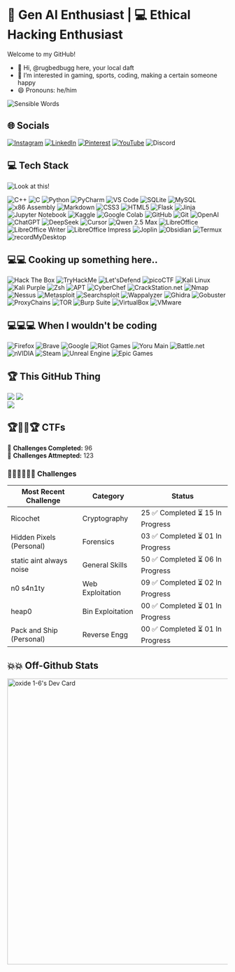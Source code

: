 # 🤖 Gen AI Enthusiast | 💻 Ethical Hacking Enthusiast 

Welcome to my GitHub!
- 👋 Hi, @rugbedbugg here, your local daft
- 👀 I’m interested in gaming, sports, coding, making a certain someone happy
- 😄 Pronouns: he/him
 
![Sensible Words](https://quotes-github-readme.vercel.app/api?type=horizontal&theme=dark)

## 🌐 Socials

[![Instagram](https://img.shields.io/badge/Instagram-%23E4405F.svg?style=for-the-badge&logo=Instagram&logoColor=white)](https://instagram.com/_boyin_paradise)
[![LinkedIn](https://img.shields.io/badge/LinkedIn-%230077B5.svg?style=for-the-badge&logo=linkedin&logoColor=white)](https://linkedin.com/in/partha-gogoi-736241308)
[![Pinterest](https://img.shields.io/badge/Pinterest-%23E60023.svg?style=for-the-badge&logo=Pinterest&logoColor=white)](https://pinterest.com/ur_local_daft)
[![YouTube](https://img.shields.io/badge/YouTube-%23FF0000.svg?style=for-the-badge&logo=YouTube&logoColor=white)](https://youtube.com/@@rknif781)
![Discord](https://img.shields.io/badge/Discord-rug_.-5865F2?style=for-the-badge&logo=discord&logoColor=white)


## 💻 Tech Stack

![Look at this!](https://github-readme-stats.vercel.app/api/top-langs/?username=rugbedbugg&theme=shadow_red&hide_border=true&include_all_commits=true&count_private=false&layout=compact&text_color=FF5555)


![C++](https://img.shields.io/badge/c++-%2300599C.svg?style=for-the-badge&logo=c%2B%2B&logoColor=white)
![C](https://img.shields.io/badge/C-%2300599C.svg?style=for-the-badge&logo=c&logoColor=white)
![Python](https://img.shields.io/badge/python-3670A0?style=for-the-badge&logo=python&logoColor=ffdd54)
![PyCharm](https://img.shields.io/badge/PyCharm-000000?style=for-the-badge&logo=pycharm&logoColor=white)
![VS Code](https://img.shields.io/badge/VS%20Code-007ACC?style=for-the-badge&logo=visual-studio-code&logoColor=white)
![SQLite](https://img.shields.io/badge/sqlite-%2307405e.svg?style=for-the-badge&logo=sqlite&logoColor=white)
![MySQL](https://img.shields.io/badge/mysql-4479A1.svg?style=for-the-badge&logo=mysql&logoColor=white)
![x86 Assembly](https://img.shields.io/badge/x86_Assembly-%230071C5.svg?style=for-the-badge&logo=intel&logoColor=white)
![Markdown](https://img.shields.io/badge/Markdown-000000?style=for-the-badge&logo=markdown&logoColor=white)
![CSS3](https://img.shields.io/badge/css3-%231572B6.svg?style=for-the-badge&logo=css3&logoColor=white)
![HTML5](https://img.shields.io/badge/html5-%23E34F26.svg?style=for-the-badge&logo=html5&logoColor=white)
![Flask](https://img.shields.io/badge/flask-%23000.svg?style=for-the-badge&logo=flask&logoColor=white)
![Jinja](https://img.shields.io/badge/jinja-white.svg?style=for-the-badge&logo=jinja&logoColor=black)
![Jupyter Notebook](https://img.shields.io/badge/Jupyter_Notebook-F37626?style=for-the-badge&logo=jupyter&logoColor=white)
![Kaggle](https://img.shields.io/badge/Kaggle-20BEFF?style=for-the-badge&logo=kaggle&logoColor=white)
![Google Colab](https://img.shields.io/badge/Google_Colab-F9AB00?style=for-the-badge&logo=googlecolab&logoColor=white)
![GitHub](https://img.shields.io/badge/github-%23121011.svg?style=for-the-badge&logo=github&logoColor=white)
![Git](https://img.shields.io/badge/git-%23F05033.svg?style=for-the-badge&logo=git&logoColor=white)
![OpenAI](https://img.shields.io/badge/OpenAI-412991?style=for-the-badge&logo=openai&logoColor=white)
![ChatGPT](https://img.shields.io/badge/ChatGPT-00A67E?style=for-the-badge&logo=openai&logoColor=white)
![DeepSeek](https://img.shields.io/badge/DeepSeek-0088CC?style=for-the-badge)
![Cursor](https://img.shields.io/badge/Cursor-000000?style=for-the-badge&logo=codeforces&logoColor=white)
![Qwen 2.5 Max](https://img.shields.io/badge/Qwen%202.5%20Max-0085FF?style=for-the-badge&logo=alibabacloud&logoColor=white)
![LibreOffice](https://img.shields.io/badge/LibreOffice-18A303?style=for-the-badge&logo=libreoffice&logoColor=white)
![LibreOffice Writer](https://img.shields.io/badge/LibreOffice%20Writer-0644A5?style=for-the-badge&logo=libreoffice&logoColor=white)
![LibreOffice Impress](https://img.shields.io/badge/LibreOffice%20Impress-E34F26?style=for-the-badge&logo=libreoffice&logoColor=white)
![Joplin](https://img.shields.io/badge/Joplin-1071E5?style=for-the-badge&logo=joplin&logoColor=white)
![Obsidian](https://img.shields.io/badge/Obsidian-5A4FCF?style=for-the-badge&logo=obsidian&logoColor=white)
![Termux](https://img.shields.io/badge/Termux-000000?style=for-the-badge&logo=gnometerminal&logoColor=white)
![recordMyDesktop](https://img.shields.io/badge/recordMyDesktop-FFA500?style=for-the-badge&logo=recordmydesktop&logoColor=white)

 
## 💻💻 Cooking up something here..

![Hack The Box](https://img.shields.io/badge/Hack_The_Box-111927?style=for-the-badge&logo=Hack%20The%20Box&logoColor=00FF00)
![TryHackMe](https://img.shields.io/badge/TryHackMe-%23red.svg?style=for-the-badge&logo=tryhackme&logoColor=white)
![Let'sDefend](https://img.shields.io/badge/Let'sDefend-1E1E1E?style=for-the-badge&logo=letsdefend&logoColor=00FFFF)
![picoCTF](https://img.shields.io/badge/picoCTF-%23C19ACD.svg?style=for-the-badge&logo=picoCTF&logoColor=%23C8102E)
![Kali Linux](https://img.shields.io/badge/Kali%20Linux-000000?style=for-the-badge&logo=kalilinux&logoColor=red)
![Kali Purple](https://img.shields.io/badge/Kali%20Purple-6A0DAD?style=for-the-badge&logo=kalilinux&logoColor=white)
![Zsh](https://img.shields.io/badge/Zsh-000000?style=for-the-badge&logo=gnu-bash&logoColor=FFD700)
![APT](https://img.shields.io/badge/APT-336791?style=for-the-badge&logo=debian&logoColor=white)
![CyberChef](https://img.shields.io/badge/CyberChef-0055A5?style=for-the-badge&logo=cakephp&logoColor=white)
![CrackStation.net](https://img.shields.io/badge/CrackStation.net-8B0000?style=for-the-badge&logo=databricks&logoColor=white)
![Nmap](https://img.shields.io/badge/Nmap-%230094D6.svg?style=for-the-badge&logo=nmap&logoColor=white)
![Nessus](https://img.shields.io/badge/Nessus-00979D?style=for-the-badge&logo=Nessus&logoColor=white)
![Metasploit](https://img.shields.io/badge/Metasploit-%23103F91.svg?style=for-the-badge&logo=metasploit&logoColor=white)
![Searchsploit](https://img.shields.io/badge/Searchsploit-%230a9d34.svg?style=for-the-badge&logo=searchsploit&logoColor=white)
![Wappalyzer](https://img.shields.io/badge/Wappalyzer-4427A0?style=for-the-badge&logo=wappalyzer&logoColor=white)
![Ghidra](https://img.shields.io/badge/🐉_Ghidra-FF0000?style=for-the-badge&logo=dragon&logoColor=white)
![Gobuster](https://img.shields.io/badge/Gobuster-v3.5.0-%23E95420?style=for-the-badge&logo=gnu-bash&logoColor=white)
![ProxyChains](https://img.shields.io/badge/ProxyChains-v4.3.1-%2300A884?style=for-the-badge&logo=tails&logoColor=white)
![TOR](https://img.shields.io/badge/tor-%237E4798.svg?style=for-the-badge&logo=tor-project&logoColor=white)
![Burp Suite](https://img.shields.io/badge/Burp_Suite-%23D11F27.svg?style=for-the-badge&logo=burp-suite&logoColor=white)
![VirtualBox](https://img.shields.io/badge/VirtualBox-%23183A61.svg?style=for-the-badge&logo=virtualbox&logoColor=white)
![VMware](https://img.shields.io/badge/VMware-%23007CBA.svg?style=for-the-badge&logo=vmware&logoColor=white)


## 💻💻💻 When I wouldn't be coding

![Firefox](https://img.shields.io/badge/Firefox-FF7139?style=for-the-badge&logo=firefox&logoColor=white)
![Brave](https://img.shields.io/badge/Brave-FF6600?style=for-the-badge&logo=brave&logoColor=white)
![Google](https://img.shields.io/badge/Google-4285F4?style=for-the-badge&logo=google&logoColor=white)
![Riot Games](https://img.shields.io/badge/riotgames-D32936.svg?style=for-the-badge&logo=riotgames&logoColor=white)
![Yoru Main](https://img.shields.io/badge/Yoru%20Main-0059FF?style=for-the-badge&logo=riot-games&logoColor=white)
![Battle.net](https://img.shields.io/badge/battle.net-%2300AEFF.svg?style=for-the-badge&logo=battle.net&logoColor=white)
![nVIDIA](https://img.shields.io/badge/nVIDIA-%2376B900.svg?style=for-the-badge&logo=nVIDIA&logoColor=white)
![Steam](https://img.shields.io/badge/steam-%23000000.svg?style=for-the-badge&logo=steam&logoColor=white)
![Unreal Engine](https://img.shields.io/badge/unrealengine-%23313131.svg?style=for-the-badge&logo=unrealengine&logoColor=white)
![Epic Games](https://img.shields.io/badge/epicgames-%23313131.svg?style=for-the-badge&logo=epicgames&logoColor=white)

## 🏆 This GitHub Thing

![](https://github-profile-trophy.vercel.app/?username=rugbedbugg&theme=radical&no-frame=false&no-bg=true&margin-w=4)
![](https://github-readme-stats.vercel.app/api?username=rugbedbugg&theme=shadow_red&hide_border=true&include_all_commits=true&count_private=false&text_color=FF5555)<br/>
![](https://github-readme-streak-stats.herokuapp.com/?user=rugbedbugg&theme=shadow_red&hide_border=true&text_color=FF5555)<br/>

## 🏆🏋️‍♂️🏆 CTFs

🔹 **Challenges Completed:** 96  
🔹 **Challenges Attmepted:** 123
### 🏋️‍♂️🏋️‍♂️🏋️‍♂️ Challenges

| Most Recent Challenge    | Category         | Status                            |
|--------------------------|------------------|-----------------------------------|
| Ricochet                 | Cryptography     | 25 ✅ Completed  ⏳ 15 In Progress |
| Hidden Pixels (Personal) | Forensics        | 03 ✅ Completed  ⏳ 01 In Progress |
| static aint always noise | General Skills   | 50 ✅ Completed  ⏳ 06 In Progress |
| n0 s4n1ty                | Web Exploitation | 09 ✅ Completed  ⏳ 02 In Progress |
| heap0                    | Bin Exploitation | 00 ✅ Completed  ⏳ 01 In Progress |
| Pack and Ship (Personal) | Reverse Engg     | 00 ✅ Completed  ⏳ 01 In Progress |

## 💥💥 Off-Github Stats 

<a href="https://app.daily.dev/rugbedbugg"><img src="https://api.daily.dev/devcards/v2/WV72FuYZzUb95EhG30Tua.png?type=wide&r=zqg" width="652" alt="oxide 1-6's Dev Card"/></a>


